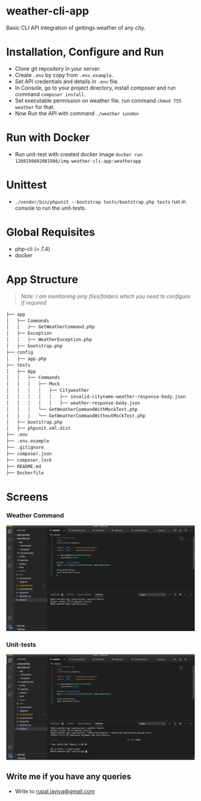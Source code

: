 # weather-cli-app
Basic CLI API integration of gettings weather of any city.

# Installation, Configure and Run
* Clone git repository in your server.
* Create `.env` by copy from `.env.example`.
* Set API credentials and details in `.env` file.
* In Console, go to your project directory, install composer and run command `composer install`.
* Set executable permission on weather file. run command `chmod 755 weather` for that.
* Now Run the API with command `./weather London`

# Run with Docker
* Run unit-test with created docker image `docker run 1208198602081986/img-weather-cli-app:weatherapp`

# Unittest
* `./vendor/bin/phpunit --bootstrap tests/bootstrap.php tests` run in console to run the unit-tests.

# Global Requisites

* php-cli (= 7.4)
* docker

# App Structure

> _Note: I am mentioning only files/folders which you need to configure if required_

```bash
├── app
│   ├── Commands
│   │   ├── GetWeatherCommand.php
│   ├── Exception
│   │   ├── WeatherException.php
│   ├── bootstrap.php
├── config
│   ├── app.php
├── tests
│   ├── App
│   │   ├── Commands
│   │   │   ├── Mock
│   │   │   │   ├── Cityweather
│   │   │   │   │   ├── invalid-cityname-weather-response-body.json
│   │   │   │   │   ├── weather-response-body.json
│   │   │   └── GetWeatherCommandWithMockTest.php
│   │   │   └── GetWeatherCommandWithoutMockTest.php
│   ├── bootstrap.php
│   ├── phpunit.xml.dist
├── .env
├── .env.example
├── .gitignore
├── composer.json
├── composer.lock
├── README.md
├── Dockerfile
```
# Screens

### Weather Command

![Weather Command](/screens/weather-command.png)

### Unit-tests

![Unit-tests](/screens/command-tests.png)

## Write me if you have any queries
* Write to rupal.javiya@gmail.com
